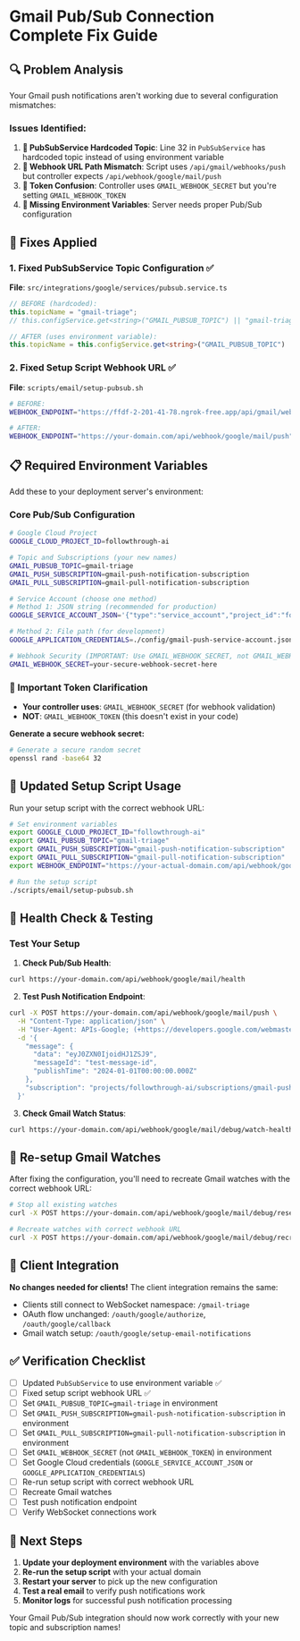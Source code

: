 # Gmail Pub/Sub Connection Complete Fix Guide

## 🔍 **Problem Analysis**

Your Gmail push notifications aren't working due to several configuration mismatches:

### **Issues Identified:**

1. **🎯 PubSubService Hardcoded Topic**: Line 32 in `PubSubService` has hardcoded topic instead of using environment variable
2. **🔗 Webhook URL Path Mismatch**: Script uses `/api/gmail/webhooks/push` but controller expects `/api/webhook/google/mail/push`
3. **🔐 Token Confusion**: Controller uses `GMAIL_WEBHOOK_SECRET` but you're setting `GMAIL_WEBHOOK_TOKEN`
4. **📝 Missing Environment Variables**: Server needs proper Pub/Sub configuration

## 🔧 **Fixes Applied**

### **1. Fixed PubSubService Topic Configuration** ✅

**File**: `src/integrations/google/services/pubsub.service.ts`
```typescript
// BEFORE (hardcoded):
this.topicName = "gmail-triage";
// this.configService.get<string>("GMAIL_PUBSUB_TOPIC") || "gmail-triage";

// AFTER (uses environment variable):
this.topicName = this.configService.get<string>("GMAIL_PUBSUB_TOPIC") || "gmail-triage";
```

### **2. Fixed Setup Script Webhook URL** ✅

**File**: `scripts/email/setup-pubsub.sh`
```bash
# BEFORE:
WEBHOOK_ENDPOINT="https://ffdf-2-201-41-78.ngrok-free.app/api/gmail/webhooks/push"

# AFTER:
WEBHOOK_ENDPOINT="https://your-domain.com/api/webhook/google/mail/push"
```

## 📋 **Required Environment Variables**

Add these to your deployment server's environment:

### **Core Pub/Sub Configuration**
```bash
# Google Cloud Project
GOOGLE_CLOUD_PROJECT_ID=followthrough-ai

# Topic and Subscriptions (your new names)
GMAIL_PUBSUB_TOPIC=gmail-triage
GMAIL_PUSH_SUBSCRIPTION=gmail-push-notification-subscription
GMAIL_PULL_SUBSCRIPTION=gmail-pull-notification-subscription

# Service Account (choose one method)
# Method 1: JSON string (recommended for production)
GOOGLE_SERVICE_ACCOUNT_JSON='{"type":"service_account","project_id":"followthrough-ai",...}'

# Method 2: File path (for development)
GOOGLE_APPLICATION_CREDENTIALS=./config/gmail-push-service-account.json

# Webhook Security (IMPORTANT: Use GMAIL_WEBHOOK_SECRET, not GMAIL_WEBHOOK_TOKEN)
GMAIL_WEBHOOK_SECRET=your-secure-webhook-secret-here
```

### **🚨 Important Token Clarification**

- **Your controller uses**: `GMAIL_WEBHOOK_SECRET` (for webhook validation)
- **NOT**: `GMAIL_WEBHOOK_TOKEN` (this doesn't exist in your code)

**Generate a secure webhook secret:**
```bash
# Generate a secure random secret
openssl rand -base64 32
```

## 🔄 **Updated Setup Script Usage**

Run your setup script with the correct webhook URL:

```bash
# Set environment variables
export GOOGLE_CLOUD_PROJECT_ID="followthrough-ai"
export GMAIL_PUBSUB_TOPIC="gmail-triage"
export GMAIL_PUSH_SUBSCRIPTION="gmail-push-notification-subscription"
export GMAIL_PULL_SUBSCRIPTION="gmail-pull-notification-subscription"
export WEBHOOK_ENDPOINT="https://your-actual-domain.com/api/webhook/google/mail/push"

# Run the setup script
./scripts/email/setup-pubsub.sh
```

## 🏥 **Health Check & Testing**

### **Test Your Setup**

1. **Check Pub/Sub Health**:
```bash
curl https://your-domain.com/api/webhook/google/mail/health
```

2. **Test Push Notification Endpoint**:
```bash
curl -X POST https://your-domain.com/api/webhook/google/mail/push \
  -H "Content-Type: application/json" \
  -H "User-Agent: APIs-Google; (+https://developers.google.com/webmasters/APIs-Google.html)" \
  -d '{
    "message": {
      "data": "eyJ0ZXN0IjoidHJ1ZSJ9",
      "messageId": "test-message-id",
      "publishTime": "2024-01-01T00:00:00.000Z"
    },
    "subscription": "projects/followthrough-ai/subscriptions/gmail-push-notification-subscription"
  }'
```

3. **Check Gmail Watch Status**:
```bash
curl https://your-domain.com/api/webhook/google/mail/debug/watch-health
```

## 🔄 **Re-setup Gmail Watches**

After fixing the configuration, you'll need to recreate Gmail watches with the correct webhook URL:

```bash
# Stop all existing watches
curl -X POST https://your-domain.com/api/webhook/google/mail/debug/reset-all-watches

# Recreate watches with correct webhook URL
curl -X POST https://your-domain.com/api/webhook/google/mail/debug/recreate-all-watches
```

## 🎯 **Client Integration**

**No changes needed for clients!** The client integration remains the same:

- Clients still connect to WebSocket namespace: `/gmail-triage`
- OAuth flow unchanged: `/oauth/google/authorize`, `/oauth/google/callback`
- Gmail watch setup: `/oauth/google/setup-email-notifications`

## ✅ **Verification Checklist**

- [ ] Updated `PubSubService` to use environment variable ✅
- [ ] Fixed setup script webhook URL ✅  
- [ ] Set `GMAIL_PUBSUB_TOPIC=gmail-triage` in environment
- [ ] Set `GMAIL_PUSH_SUBSCRIPTION=gmail-push-notification-subscription` in environment
- [ ] Set `GMAIL_PULL_SUBSCRIPTION=gmail-pull-notification-subscription` in environment
- [ ] Set `GMAIL_WEBHOOK_SECRET` (not `GMAIL_WEBHOOK_TOKEN`) in environment
- [ ] Set Google Cloud credentials (`GOOGLE_SERVICE_ACCOUNT_JSON` or `GOOGLE_APPLICATION_CREDENTIALS`)
- [ ] Re-run setup script with correct webhook URL
- [ ] Recreate Gmail watches
- [ ] Test push notification endpoint
- [ ] Verify WebSocket connections work

## 🚀 **Next Steps**

1. **Update your deployment environment** with the variables above
2. **Re-run the setup script** with your actual domain
3. **Restart your server** to pick up the new configuration
4. **Test a real email** to verify push notifications work
5. **Monitor logs** for successful push notification processing

Your Gmail Pub/Sub integration should now work correctly with your new topic and subscription names! 